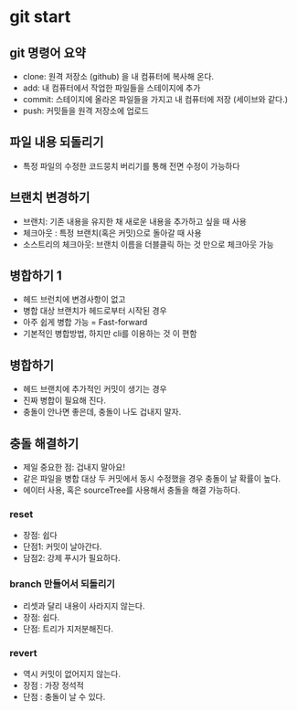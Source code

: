 # git start

## git 명령어 요약

- clone: 원격 저장소 (github) 을 내 컴퓨터에 복사해 온다.
- add: 내 컴퓨터에서 작업한 파일들을 스테이지에 추가
- commit: 스테이지에 올라온 파일들을 가지고 내 컴퓨터에 저장 (세이브와 같다.)
- push: 커밋들을 원격 저장소에 업로드

## 파일 내용 되돌리기
 - 특정 파일의 수정한 코드뭉치 버리기를 통해 전면 수정이 가능하다

 ## 브랜치 변경하기
 - 브랜치: 기존 내용을 유지한 채 새로운 내용을 추가하고 싶을 때 사용
 - 체크아웃 : 특정 브랜치(혹은 커밋)으로 돌아갈 때 사용
 - 소스트리의 체크아웃: 브랜치 이름을 더블클릭 하는 것 만으로 체크아웃 가능

 ## 병합하기 1

 - 헤드 브런치에 변경사항이 없고
 - 병합 대상 브랜치가 헤드로부터 시작된 경우
 - 아주 쉽게 병합 가능 = Fast-forward 
 - 기본적인 병합방법, 하지만 cli를 이용하는 것 이 편함

 ## 병합하기 
 - 헤드 브랜치에 추가적인 커밋이 생기는 경우
 - 진짜 병합이 필요해 진다.
 - 충돌이 안나면 좋은데, 충돌이 나도 겁내지 말자.
 
 ## 충돌 해결하기
- 제일 중요한 점: 겁내지 말아요!
- 같은 파일을 병합 대상 두 커밋에서 동시 수정했을 경우 충돌이 날 확률이 높다.
- 에이터 사용, 혹은 sourceTree를 사용해서 충돌을 해결 가능하다.

### reset

- 장점: 쉽다
- 단점1: 커밋이 날아간다.
- 담점2: 강제 푸시가 필요하다.

### branch 만들어서 되돌리기

- 리셋과 달리 내용이 사라지지 않는다.
- 장점: 쉽다.
- 단점: 트리가 지저분해진다.

### revert

- 역시 커밋이 없어지지 않는다.
- 장점 : 가장 정석적
- 단점 : 충돌이 날 수 있다.
